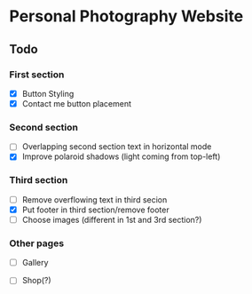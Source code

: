 # Personal Photography Website

## Todo

### First section
- [X] Button Styling
- [X] Contact me button placement

### Second section
- [ ] Overlapping second section text in horizontal mode
- [X] Improve polaroid shadows (light coming from top-left)

### Third section
- [ ] Remove overflowing text in third secion
- [X] Put footer in third section/remove footer
- [ ] Choose images (different in 1st and 3rd section?)

### Other pages
- [ ] Gallery
- [ ] Shop(?)

